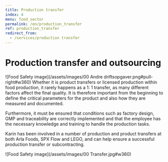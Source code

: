 ```yaml
---
title: Production transfer
index: 4
menu: food_sector
permalink: /en/production_transfer
ref: production_transfer
redirect_from:
  - /services/production transfer
---
```


# Production transfer and outsourcing

![Food Safety image](/assets/images/00 Andre driftsopgaver.png#pull-right#w360)
Whether it is product transfers or licensed production within food production, it rarely happens as a 1: 1 transfer, as many different factors affect the final quality. 
It is therefore important from the beginning to define the critical parameters for the product and also how they are measured and documented. 

Furthermore, it must be ensured that conditions such as factory design, GMP and traceability are correctly implemented and that the employee has the necessary knowledge and training to handle the production tasks. 

Karin has been involved in a number of production and product transfers at both Arla Foods, SPX Flow and LEGO, and can help ensure a successful production transfer or subcontracting. 

![Food Safety image](/assets/images/00 Transfer.jpg#w360)
